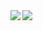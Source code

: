<a href="https://github.com/anuraghazra/github-readme-stats">
  <img align="left" src="https://github-readme-stats.vercel.app/api?username=tf0101&count_private=true&show_icons=true" />
</a>
<a href="https://github.com/anuraghazra/github-readme-stats">
  <img align="left" src="https://github-readme-stats.vercel.app/api/top-langs/?username=tf0101" />
</a>